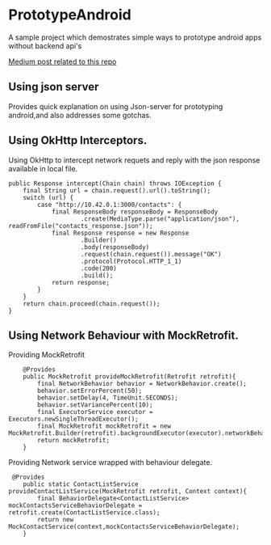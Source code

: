 # PrototypeAndroid
A sample project which demostrates simple ways to prototype android apps without backend api's  

[Medium post related to this repo](https://medium.com/@nvinayshetty/https-medium-com-nvinayshetty-prototyping-android-apps-without-server-apis-e0483a4d3547)
## Using json server
Provides quick explanation on using Json-server for prototyping android,and also addresses some gotchas.  

## Using OkHttp Interceptors.
Using OkHttp to intercept network requets and reply with the json response available in local file.
```@Override
public Response intercept(Chain chain) throws IOException {
    final String url = chain.request().url().toString();
    switch (url) {
        case "http://10.42.0.1:3000/contacts": {
            final ResponseBody responseBody = ResponseBody
                    .create(MediaType.parse("application/json"), readFromFile("contacts_response.json"));
            final Response response = new Response
                    .Builder()
                    .body(responseBody)
                    .request(chain.request()).message("OK")
                    .protocol(Protocol.HTTP_1_1)
                    .code(200)
                    .build();
            return response;
        }
    }
    return chain.proceed(chain.request());
}
```

## Using Network Behaviour with MockRetrofit.  

Providing MockRetrofit
``` @Singleton
    @Provides
    public MockRetrofit provideMockRetrofit(Retrofit retrofit){
        final NetworkBehavior behavior = NetworkBehavior.create();
        behavior.setErrorPercent(50);
        behavior.setDelay(4, TimeUnit.SECONDS);
        behavior.setVariancePercent(10);
        final ExecutorService executor = Executors.newSingleThreadExecutor();
        final MockRetrofit mockRetrofit = new MockRetrofit.Builder(retrofit).backgroundExecutor(executor).networkBehavior(behavior).build();
        return mockRetrofit;
    }
```    
    
Providing Network service wrapped with behaviour delegate.
```
 @Provides
    public static ContactListService provideContactListService(MockRetrofit retrofit, Context context){
        final BehaviorDelegate<ContactListService> mockContactsServiceBehaviorDelegate = retrofit.create(ContactListService.class);
        return new MockContactService(context,mockContactsServiceBehaviorDelegate);
    }
```    
